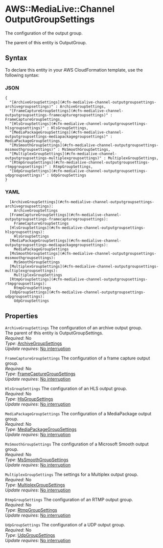 # AWS::MediaLive::Channel OutputGroupSettings<a name="aws-properties-medialive-channel-outputgroupsettings"></a>

The configuration of the output group\.

The parent of this entity is OutputGroup\.

## Syntax<a name="aws-properties-medialive-channel-outputgroupsettings-syntax"></a>

To declare this entity in your AWS CloudFormation template, use the following syntax:

### JSON<a name="aws-properties-medialive-channel-outputgroupsettings-syntax.json"></a>

```
{
  "[ArchiveGroupSettings](#cfn-medialive-channel-outputgroupsettings-archivegroupsettings)" : ArchiveGroupSettings,
  "[FrameCaptureGroupSettings](#cfn-medialive-channel-outputgroupsettings-framecapturegroupsettings)" : FrameCaptureGroupSettings,
  "[HlsGroupSettings](#cfn-medialive-channel-outputgroupsettings-hlsgroupsettings)" : HlsGroupSettings,
  "[MediaPackageGroupSettings](#cfn-medialive-channel-outputgroupsettings-mediapackagegroupsettings)" : MediaPackageGroupSettings,
  "[MsSmoothGroupSettings](#cfn-medialive-channel-outputgroupsettings-mssmoothgroupsettings)" : MsSmoothGroupSettings,
  "[MultiplexGroupSettings](#cfn-medialive-channel-outputgroupsettings-multiplexgroupsettings)" : MultiplexGroupSettings,
  "[RtmpGroupSettings](#cfn-medialive-channel-outputgroupsettings-rtmpgroupsettings)" : RtmpGroupSettings,
  "[UdpGroupSettings](#cfn-medialive-channel-outputgroupsettings-udpgroupsettings)" : UdpGroupSettings
}
```

### YAML<a name="aws-properties-medialive-channel-outputgroupsettings-syntax.yaml"></a>

```
  [ArchiveGroupSettings](#cfn-medialive-channel-outputgroupsettings-archivegroupsettings):
    ArchiveGroupSettings
  [FrameCaptureGroupSettings](#cfn-medialive-channel-outputgroupsettings-framecapturegroupsettings):
    FrameCaptureGroupSettings
  [HlsGroupSettings](#cfn-medialive-channel-outputgroupsettings-hlsgroupsettings):
    HlsGroupSettings
  [MediaPackageGroupSettings](#cfn-medialive-channel-outputgroupsettings-mediapackagegroupsettings):
    MediaPackageGroupSettings
  [MsSmoothGroupSettings](#cfn-medialive-channel-outputgroupsettings-mssmoothgroupsettings):
    MsSmoothGroupSettings
  [MultiplexGroupSettings](#cfn-medialive-channel-outputgroupsettings-multiplexgroupsettings):
    MultiplexGroupSettings
  [RtmpGroupSettings](#cfn-medialive-channel-outputgroupsettings-rtmpgroupsettings):
    RtmpGroupSettings
  [UdpGroupSettings](#cfn-medialive-channel-outputgroupsettings-udpgroupsettings):
    UdpGroupSettings
```

## Properties<a name="aws-properties-medialive-channel-outputgroupsettings-properties"></a>

`ArchiveGroupSettings` <a name="cfn-medialive-channel-outputgroupsettings-archivegroupsettings"></a>
The configuration of an archive output group\.  
The parent of this entity is OutputGroupSettings\.  
_Required_: No  
_Type_: [ArchiveGroupSettings](aws-properties-medialive-channel-archivegroupsettings.md)  
_Update requires_: [No interruption](https://docs.aws.amazon.com/AWSCloudFormation/latest/UserGuide/using-cfn-updating-stacks-update-behaviors.html#update-no-interrupt)

`FrameCaptureGroupSettings` <a name="cfn-medialive-channel-outputgroupsettings-framecapturegroupsettings"></a>
The configuration of a frame capture output group\.  
_Required_: No  
_Type_: [FrameCaptureGroupSettings](aws-properties-medialive-channel-framecapturegroupsettings.md)  
_Update requires_: [No interruption](https://docs.aws.amazon.com/AWSCloudFormation/latest/UserGuide/using-cfn-updating-stacks-update-behaviors.html#update-no-interrupt)

`HlsGroupSettings` <a name="cfn-medialive-channel-outputgroupsettings-hlsgroupsettings"></a>
The configuration of an HLS output group\.  
_Required_: No  
_Type_: [HlsGroupSettings](aws-properties-medialive-channel-hlsgroupsettings.md)  
_Update requires_: [No interruption](https://docs.aws.amazon.com/AWSCloudFormation/latest/UserGuide/using-cfn-updating-stacks-update-behaviors.html#update-no-interrupt)

`MediaPackageGroupSettings` <a name="cfn-medialive-channel-outputgroupsettings-mediapackagegroupsettings"></a>
The configuration of a MediaPackage output group\.  
_Required_: No  
_Type_: [MediaPackageGroupSettings](aws-properties-medialive-channel-mediapackagegroupsettings.md)  
_Update requires_: [No interruption](https://docs.aws.amazon.com/AWSCloudFormation/latest/UserGuide/using-cfn-updating-stacks-update-behaviors.html#update-no-interrupt)

`MsSmoothGroupSettings` <a name="cfn-medialive-channel-outputgroupsettings-mssmoothgroupsettings"></a>
The configuration of a Microsoft Smooth output group\.  
_Required_: No  
_Type_: [MsSmoothGroupSettings](aws-properties-medialive-channel-mssmoothgroupsettings.md)  
_Update requires_: [No interruption](https://docs.aws.amazon.com/AWSCloudFormation/latest/UserGuide/using-cfn-updating-stacks-update-behaviors.html#update-no-interrupt)

`MultiplexGroupSettings` <a name="cfn-medialive-channel-outputgroupsettings-multiplexgroupsettings"></a>
The settings for a Multiplex output group\.  
_Required_: No  
_Type_: [MultiplexGroupSettings](aws-properties-medialive-channel-multiplexgroupsettings.md)  
_Update requires_: [No interruption](https://docs.aws.amazon.com/AWSCloudFormation/latest/UserGuide/using-cfn-updating-stacks-update-behaviors.html#update-no-interrupt)

`RtmpGroupSettings` <a name="cfn-medialive-channel-outputgroupsettings-rtmpgroupsettings"></a>
The configuration of an RTMP output group\.  
_Required_: No  
_Type_: [RtmpGroupSettings](aws-properties-medialive-channel-rtmpgroupsettings.md)  
_Update requires_: [No interruption](https://docs.aws.amazon.com/AWSCloudFormation/latest/UserGuide/using-cfn-updating-stacks-update-behaviors.html#update-no-interrupt)

`UdpGroupSettings` <a name="cfn-medialive-channel-outputgroupsettings-udpgroupsettings"></a>
The configuration of a UDP output group\.  
_Required_: No  
_Type_: [UdpGroupSettings](aws-properties-medialive-channel-udpgroupsettings.md)  
_Update requires_: [No interruption](https://docs.aws.amazon.com/AWSCloudFormation/latest/UserGuide/using-cfn-updating-stacks-update-behaviors.html#update-no-interrupt)
